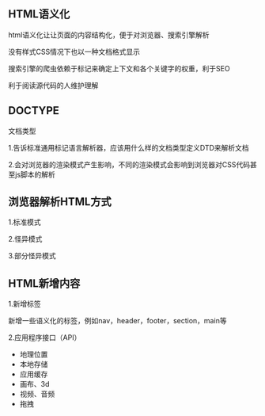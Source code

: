## HTML语义化

html语义化让让页面的内容结构化，便于对浏览器、搜索引擎解析

没有样式CSS情况下也以一种文档格式显示

搜索引擎的爬虫依赖于标记来确定上下文和各个关键字的权重，利于SEO

利于阅读源代码的人维护理解

## DOCTYPE

文档类型

1.告诉标准通用标记语言解析器，应该用什么样的文档类型定义DTD来解析文档

2.会对浏览器的渲染模式产生影响，不同的渲染模式会影响到浏览器对CSS代码甚至js脚本的解析

## 浏览器解析HTML方式

1.标准模式

2.怪异模式

3.部分怪异模式

## HTML新增内容

1.新增标签

新增一些语义化的标签，例如nav，header，footer，section，main等

2.应用程序接口（API）

* 地理位置
* 本地存储
* 应用缓存
* 画布、3d
* 视频、音频
* 拖拽



